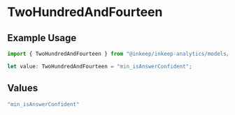 # TwoHundredAndFourteen

## Example Usage

```typescript
import { TwoHundredAndFourteen } from "@inkeep/inkeep-analytics/models/operations";

let value: TwoHundredAndFourteen = "min_isAnswerConfident";
```

## Values

```typescript
"min_isAnswerConfident"
```